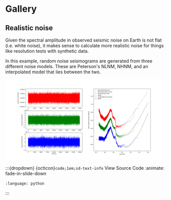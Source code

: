 # Gallery

## Realistic noise

Given the spectral amplitude in observed seismic noise on Earth is not flat (i.e. white
noise), it makes sense to calculate more realistic noise for things like resolution tests
with synthetic data.

In this example, random noise seismograms are generated from three different noise
models. These are Peterson's NLNM, NHNM, and an interpolated model that lies between the
two.


![peterson](../examples/tools/noise/peterson.png)

:::{dropdown} {octicon}`code;1em;sd-text-info` View Source Code
:animate: fade-in-slide-down
```{literalinclude} ../examples/tools/noise/peterson.py
:language: python
```
:::
